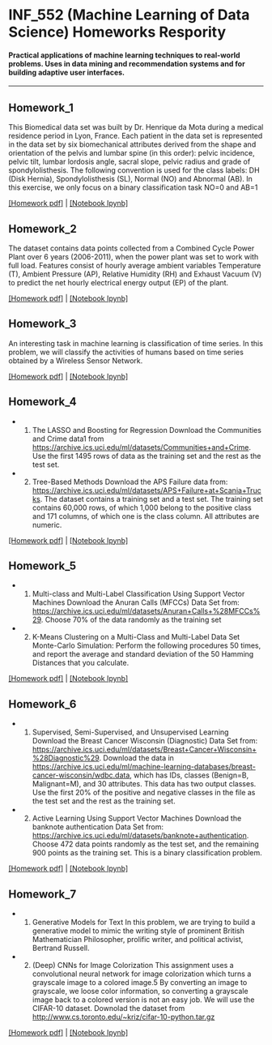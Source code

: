# INF_552 (Machine Learning of Data Science) Homeworks Respority

#### Practical applications of machine learning techniques to real-world problems. Uses in data mining and recommendation systems and for building adaptive user interfaces.

---
## Homework_1
This Biomedical data set was built by Dr. Henrique da Mota during a medical residence
period in Lyon, France. Each patient in the data set is represented in the data set
by six biomechanical attributes derived from the shape and orientation of the pelvis
and lumbar spine (in this order): pelvic incidence, pelvic tilt, lumbar lordosis angle,
sacral slope, pelvic radius and grade of spondylolisthesis. The following convention is
used for the class labels: DH (Disk Hernia), Spondylolisthesis (SL), Normal (NO) and
Abnormal (AB). In this exercise, we only focus on a binary classification task NO=0
and AB=1

<a href="https://github.com/AaronYang2333/INF_552/blob/master/ay_hw_1/pdf/Homework1-inf552.pdf" target="_blank">[Homework pdf]</a> | 
<a href="https://github.com/AaronYang2333/INF_552/blob/master/ay_hw_1/Aaron_homewrok_1.ipynb" target="_blank">[Notebook Ipynb]</a>

## Homework_2
The dataset contains data points collected from a Combined Cycle Power Plant over
6 years (2006-2011), when the power plant was set to work with full load. Features
consist of hourly average ambient variables Temperature (T), Ambient Pressure (AP),
Relative Humidity (RH) and Exhaust Vacuum (V) to predict the net hourly electrical
energy output (EP) of the plant.

<a href="https://github.com/AaronYang2333/INF_552/blob/master/ay_hw_2/pdf/Homework2-inf552.pdf" target="_blank">[Homework pdf]</a> | 
<a href="https://github.com/AaronYang2333/INF_552/blob/master/ay_hw_2/Aaron_homework_2.ipynb" target="_blank">[Notebook Ipynb]</a>

## Homework_3
An interesting task in machine learning is classification of time series. In this problem,
we will classify the activities of humans based on time series obtained by a Wireless
Sensor Network.

<a href="https://github.com/AaronYang2333/INF_552/blob/master/ay_hw_3/pdf/Homework3-inf552.pdf" target="_blank">[Homework pdf]</a> | 
<a href="https://github.com/AaronYang2333/INF_552/blob/master/ay_hw_3/Aaron_homework_3.ipynb" target="_blank">[Notebook Ipynb]</a>


## Homework_4
- 1. The LASSO and Boosting for Regression
	Download the Communities and Crime data1 from https://archive.ics.uci.edu/ml/datasets/Communities+and+Crime. 
	Use the first 1495 rows of data as the training set and the rest as the test set.

- 2. Tree-Based Methods
	Download the APS Failure data from: https://archive.ics.uci.edu/ml/datasets/APS+Failure+at+Scania+Trucks. The dataset contains a training set and a test set. The training set contains 60,000 rows, of which 1,000 belong to the positive class and 171 columns, of which one is the class column. All attributes are numeric.

<a href="https://github.com/AaronYang2333/INF_552/blob/master/ay_hw_4/pdf/Homework4-inf552.pdf" target="_blank">[Homework pdf]</a> | 
<a href="https://github.com/AaronYang2333/INF_552/blob/master/ay_hw_4/Aaron_homework_4.ipynb" target="_blank">[Notebook Ipynb]</a>

## Homework_5
- 1. Multi-class and Multi-Label Classification Using Support Vector Machines
	Download the Anuran Calls (MFCCs) Data Set from: https://archive.ics.uci.edu/ml/datasets/Anuran+Calls+%28MFCCs%29. 
	Choose 70% of the data randomly as the training set

- 2. K-Means Clustering on a Multi-Class and Multi-Label Data Set
	Monte-Carlo Simulation: Perform the following procedures 50 times, and report the average and standard deviation of the 50 Hamming Distances that you calculate.

<a href="https://github.com/AaronYang2333/INF_552/blob/master/ay_hw_5/pdf/Homework5-inf552.pdf" target="_blank">[Homework pdf]</a> | 
<a href="https://github.com/AaronYang2333/INF_552/blob/master/ay_hw_5/Aaron_homework_5.ipynb" target="_blank">[Notebook Ipynb]</a>

## Homework_6
- 1. Supervised, Semi-Supervised, and Unsupervised Learning
	Download the Breast Cancer Wisconsin (Diagnostic) Data Set from: https://archive.ics.uci.edu/ml/datasets/Breast+Cancer+Wisconsin+%28Diagnostic%29. Download the data in https://archive.ics.uci.edu/ml/machine-learning-databases/breast-cancer-wisconsin/wdbc.data, which has IDs, classes (Benign=B, Malignant=M), and 30 attributes. This data has two output classes. Use the first 20% of the positive and negative classes in the file as the test set and the rest as the training set.

- 2. Active Learning Using Support Vector Machines
	Download the banknote authentication Data Set from: https://archive.ics.uci.edu/ml/datasets/banknote+authentication. Choose 472 data points randomly as the test set, and the remaining 900 points as the training set. This is a binary classification problem.

<a href="https://github.com/AaronYang2333/INF_552/blob/master/ay_hw_6/pdf/Homework6-inf552.pdf" target="_blank">[Homework pdf]</a> | 
<a href="https://github.com/AaronYang2333/INF_552/blob/master/ay_hw_6/Aaron_homework_6.ipynb" target="_blank">[Notebook Ipynb]</a>

## Homework_7
- 1. Generative Models for Text
	In this problem, we are trying to build a generative model to mimic the writing style of prominent British Mathematician Philosopher, prolific writer, and political activist, Bertrand Russell.

- 2. (Deep) CNNs for Image Colorization
	This assignment uses a convolutional neural network for image colorization which turns a grayscale image to a colored image.5 By converting an image to grayscale, we loose color information, so converting a grayscale image back to a colored version is not an easy job. We will use the CIFAR-10 dataset. Downolad the dataset from http://www.cs.toronto.edu/~kriz/cifar-10-python.tar.gz

<a href="https://github.com/AaronYang2333/INF_552/blob/master/ay_hw_7/pdf/Homework7-inf552.pdf" target="_blank">[Homework pdf]</a> | 
<a href="https://github.com/AaronYang2333/INF_552/blob/master/ay_hw_7/Aaron_homework_7.ipynb" target="_blank">[Notebook Ipynb]</a>